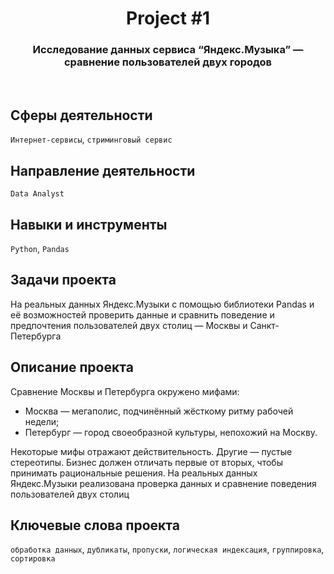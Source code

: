 <h1 align="center">  
  Project #1 
</h1> 

<h3 align="center"> Исследование данных сервиса “Яндекс.Музыка” — сравнение пользователей двух городов </h3>
<br>

## Сферы деятельности
`Интернет-сервисы`, `стриминговый сервис`

## Направление деятельности
`Data Analyst`

## Навыки и инструменты
`Python`, `Pandas`

## Задачи проекта
На реальных данных Яндекс.Музыки c помощью библиотеки Pandas и её возможностей проверить данные и сравнить поведение и предпочтения пользователей двух столиц — Москвы и Санкт-Петербурга

## Описание проекта
Сравнение Москвы и Петербурга окружено мифами: 
- Москва — мегаполис, подчинённый жёсткому ритму рабочей недели; 
- Петербург — город своеобразной культуры, непохожий на Москву.

Некоторые мифы отражают действительность. Другие — пустые стереотипы. Бизнес должен отличать первые от вторых, чтобы принимать рациональные решения. На реальных данных Яндекс.Музыки реализована проверка данных и сравнение поведения пользователей двух столиц

## Ключевые слова проекта
`обработка данных`, `дубликаты`, `пропуски`, `логическая индексация`, `группировка`, `сортировка`
